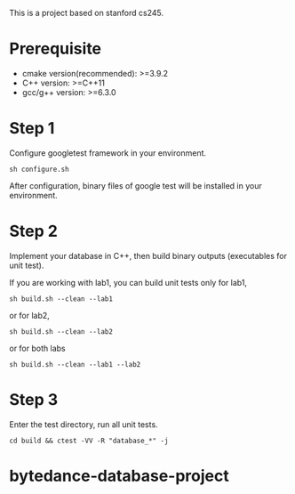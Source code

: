 This is a project based on stanford cs245.

# Prerequisite
- cmake version(recommended): >=3.9.2
- C++ version: >=C++11
- gcc/g++ version: >=6.3.0

# Step 1
Configure googletest framework in your environment.

`sh configure.sh`

After configuration, binary files of google test will be installed in your environment.

# Step 2
Implement your database in C++, then build binary outputs (executables for unit test).

If you are working with lab1, you can build unit tests only for lab1,

`sh build.sh --clean --lab1`

or for lab2,

`sh build.sh --clean --lab2`

or for both labs

`sh build.sh --clean --lab1 --lab2`

# Step 3
Enter the test directory, run all unit tests.

`cd build && ctest -VV -R "database_*" -j`
# bytedance-database-project
